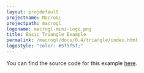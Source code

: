 ```yaml
---
layout: projdefault
projectname: MacroGL
projectpath: macrogl
logoname: macrogl-mini-logo.png
title: Basic Triangle Example
permalink: /macrogl/docs/0.4/triangle/index.html
logostyle: "color: #5f5f5f;"
---
```



You can find the source code for this example
[here](https://github.com/storm-enroute/macrogl/blob/master/src/backend-examples/common/scala/org/macrogl/examples/backend/common/BasicTriangle.scala).
